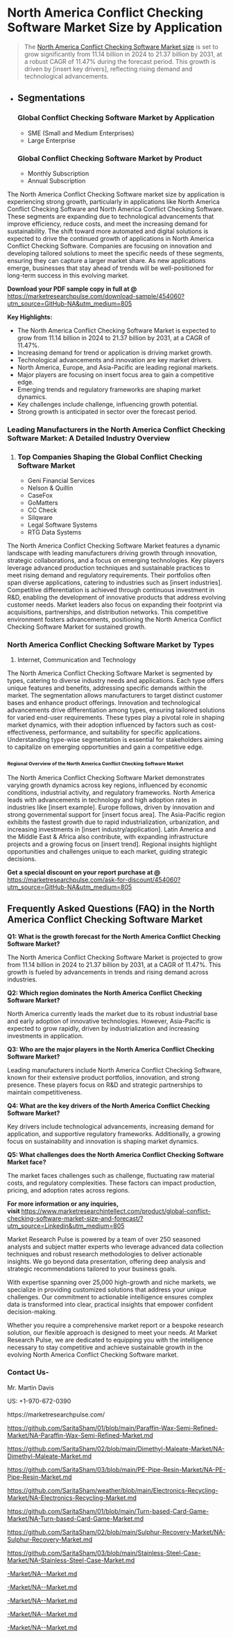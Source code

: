 <h1>North America Conflict Checking Software Market&nbsp;Size by Application</h1><blockquote><p>The <a href="https://marketresearchpulse.com/download-sample/454060?utm_source=GitHub-NA&amp;utm_medium=805">North America Conflict Checking Software Market size</a> is set to grow significantly from 11.14 billion in 2024 to 21.37 billion by 2031, at a robust CAGR of 11.47% during the forecast period. This growth is driven by [insert key drivers], reflecting rising demand and technological advancements.</p></blockquote><ul><li><h2>Segmentations</h2><h3>Global Conflict Checking Software Market by Application</h3><ul><li>SME (Small and Medium Enterprises)</li><li>Large Enterprise</li></ul><h3>Global Conflict Checking Software Market by Product</h3><ul><li>Monthly Subscription</li><li>Annual Subscription</li></ul></li></ul><p>The North America Conflict Checking Software market size by application is experiencing strong growth, particularly in applications like North America Conflict Checking Software and North America Conflict Checking Software. These segments are expanding due to technological advancements that improve efficiency, reduce costs, and meet the increasing demand for sustainability. The shift toward more automated and digital solutions is expected to drive the continued growth of applications in North America Conflict Checking Software. Companies are focusing on innovation and developing tailored solutions to meet the specific needs of these segments, ensuring they can capture a larger market share. As new applications emerge, businesses that stay ahead of trends will be well-positioned for long-term success in this evolving market.</p><p><strong>Download your PDF sample copy in full at @ </strong><a href="https://marketresearchpulse.com/download-sample/454060?utm_source=GitHub-NA&amp;utm_medium=805">https://marketresearchpulse.com/download-sample/454060?utm_source=GitHub-NA&amp;utm_medium=805</a></p><p><strong>Key Highlights: </strong></p><ul><li>The North America Conflict Checking Software Market is expected to grow from 11.14 billion in 2024 to 21.37 billion by 2031, at a CAGR of 11.47%.</li><li>Increasing demand for trend or application is driving market growth.</li><li>Technological advancements and innovation are key market drivers.</li><li>North America, Europe, and Asia-Pacific are leading regional markets.</li><li>Major players are focusing on insert focus area to gain a competitive edge.</li><li>Emerging trends and regulatory frameworks are shaping market dynamics.</li><li>Key challenges include challenge, influencing growth potential.</li><li>Strong growth is anticipated in sector over the forecast period.</li></ul><h3>Leading Manufacturers in the North America Conflict Checking Software Market: A Detailed Industry Overview</h3><ol><li><h3>Top Companies Shaping the Global Conflict Checking Software Market </h3><ul><li>Geni Financial Services</li><li>Nelson & Quillin</li><li>CaseFox</li><li>GoMatters</li><li>CC Check</li><li>Silqware</li><li>Legal Software Systems</li><li>RTG Data Systems</li></ul></li></ol><div class="flex max-w-full flex-col flex-grow"><div class="min-h-8 text-message flex w-full flex-col items-end gap-2 whitespace-normal break-words [.text-message+&amp;]:mt-5" dir="auto" data-message-author-role="assistant" data-message-id="fd8432e4-4910-450d-b182-61b7bfb0a01f" data-message-model-slug="gpt-4o"><div class="flex w-full flex-col gap-1 empty:hidden first:pt-[3px]"><div class="markdown prose w-full break-words dark:prose-invert light"><p>The North America Conflict Checking Software Market features a dynamic landscape with leading manufacturers driving growth through innovation, strategic collaborations, and a focus on emerging technologies. Key players leverage advanced production techniques and sustainable practices to meet rising demand and regulatory requirements. Their portfolios often span diverse applications, catering to industries such as [insert industries]. Competitive differentiation is achieved through continuous investment in R&amp;D, enabling the development of innovative products that address evolving customer needs. Market leaders also focus on expanding their footprint via acquisitions, partnerships, and distribution networks. This competitive environment fosters advancements, positioning the North America Conflict Checking Software Market for sustained growth.</p></div></div></div></div><h3>North America Conflict Checking Software Market by Types</h3><ol><li>Internet, Communication and Technology</li></ol><div class="flex max-w-full flex-col flex-grow"><div class="min-h-8 text-message flex w-full flex-col items-end gap-2 whitespace-normal break-words [.text-message+&amp;]:mt-5" dir="auto" data-message-author-role="assistant" data-message-id="084470be-0bb7-4664-bddf-5156b4f41249" data-message-model-slug="gpt-4o-mini"><div class="flex w-full flex-col gap-1 empty:hidden first:pt-[3px]"><div class="markdown prose w-full break-words dark:prose-invert light"><p>The North America Conflict Checking Software Market is segmented by types, catering to diverse industry needs and applications. Each type offers unique features and benefits, addressing specific demands within the market. The segmentation allows manufacturers to target distinct customer bases and enhance product offerings. Innovation and technological advancements drive differentiation among types, ensuring tailored solutions for varied end-user requirements. These types play a pivotal role in shaping market dynamics, with their adoption influenced by factors such as cost-effectiveness, performance, and suitability for specific applications. Understanding type-wise segmentation is essential for stakeholders aiming to capitalize on emerging opportunities and gain a competitive edge.</p></div></div></div></div><h3><span style="font-size: 11px;">Regional Overview of the North America Conflict Checking Software Market</span></h3><div class="flex max-w-full flex-col flex-grow"><div class="min-h-8 text-message flex w-full flex-col items-end gap-2 whitespace-normal break-words [.text-message+&amp;]:mt-5" dir="auto" data-message-author-role="assistant" data-message-id="e9038762-ce64-4e30-91c9-9bd413514231" data-message-model-slug="gpt-4o-mini"><div class="flex w-full flex-col gap-1 empty:hidden first:pt-[3px]"><div class="markdown prose w-full break-words dark:prose-invert light"><p>The North America Conflict Checking Software Market demonstrates varying growth dynamics across key regions, influenced by economic conditions, industrial activity, and regulatory frameworks. North America leads with advancements in technology and high adoption rates in industries like [insert example]. Europe follows, driven by innovation and strong governmental support for [insert focus area]. The Asia-Pacific region exhibits the fastest growth due to rapid industrialization, urbanization, and increasing investments in [insert industry/application]. Latin America and the Middle East &amp; Africa also contribute, with expanding infrastructure projects and a growing focus on [insert trend]. Regional insights highlight opportunities and challenges unique to each market, guiding strategic decisions.</p></div></div></div></div><p><strong>Get a special discount on your report purchase at @ </strong><a href="https://marketresearchpulse.com/ask-for-discount/454060?utm_source=GitHub-NA&amp;utm_medium=805">https://marketresearchpulse.com/ask-for-discount/454060?utm_source=GitHub-NA&amp;utm_medium=805</a></p><h2>Frequently Asked Questions (FAQ) in the North America Conflict Checking Software Market</h2><p><strong>Q1: What is the growth forecast for the North America Conflict Checking Software Market?</strong></p><p>The North America Conflict Checking Software Market is projected to grow from 11.14 billion in 2024 to 21.37 billion by 2031, at a CAGR of 11.47%. This growth is fueled by advancements in trends and rising demand across industries.</p><p><strong>Q2: Which region dominates the North America Conflict Checking Software Market?</strong></p><p>North America currently leads the market due to its robust industrial base and early adoption of innovative technologies. However, Asia-Pacific is expected to grow rapidly, driven by industrialization and increasing investments in application.</p><p><strong>Q3: Who are the major players in the North America Conflict Checking Software Market?</strong></p><p>Leading manufacturers include North America Conflict Checking Software, known for their extensive product portfolios, innovation, and strong presence. These players focus on R&amp;D and strategic partnerships to maintain competitiveness.</p><p><strong>Q4: What are the key drivers of the North America Conflict Checking Software Market?</strong></p><p>Key drivers include technological advancements, increasing demand for application, and supportive regulatory frameworks. Additionally, a growing focus on sustainability and innovation is shaping market dynamics.</p><p><strong>Q5: What challenges does the North America Conflict Checking Software Market face?</strong></p><p>The market faces challenges such as challenge, fluctuating raw material costs, and regulatory complexities. These factors can impact production, pricing, and adoption rates across regions.</p><p><strong>For more information or any inquiries, visit&nbsp;</strong><a href="https://www.marketresearchintellect.com/product/global-conflict-checking-software-market-size-and-forecast/?utm_source=Linkedin&utm_medium=805">https://www.marketresearchintellect.com/product/global-conflict-checking-software-market-size-and-forecast/?utm_source=Linkedin&utm_medium=805</a></p><p>Market Research Pulse is powered by a team of over 250 seasoned analysts and subject matter experts who leverage advanced data collection techniques and robust research methodologies to deliver actionable insights. We go beyond data presentation, offering deep analysis and strategic recommendations tailored to your business goals.</p><p>With expertise spanning over 25,000 high-growth and niche markets, we specialize in providing customized solutions that address your unique challenges. Our commitment to actionable intelligence ensures complex data is transformed into clear, practical insights that empower confident decision-making.</p><p>Whether you require a comprehensive market report or a bespoke research solution, our flexible approach is designed to meet your needs. At Market Research Pulse, we are dedicated to equipping you with the intelligence necessary to stay competitive and achieve sustainable growth in the evolving North America Conflict Checking Software market.</p><h3><strong>Contact Us-</strong></h3><p>Mr. Martin Davis</p><p>US: +1-970-672-0390</p><p>https://marketresearchpulse.com/</p><p><a href="https://github.com/SaritaSham/01/blob/main/Paraffin-Wax-Semi-Refined-Market/NA-Paraffin-Wax-Semi-Refined-Market.md">https://github.com/SaritaSham/01/blob/main/Paraffin-Wax-Semi-Refined-Market/NA-Paraffin-Wax-Semi-Refined-Market.md</a></p><p><a href="https://github.com/SaritaSham/02/blob/main/Dimethyl-Maleate-Market/NA-Dimethyl-Maleate-Market.md">https://github.com/SaritaSham/02/blob/main/Dimethyl-Maleate-Market/NA-Dimethyl-Maleate-Market.md</a></p><p><a href="https://github.com/SaritaSham/03/blob/main/PE-Pipe-Resin-Market/NA-PE-Pipe-Resin-Market.md">https://github.com/SaritaSham/03/blob/main/PE-Pipe-Resin-Market/NA-PE-Pipe-Resin-Market.md</a></p><p><a href="https://github.com/SaritaSham/weather/blob/main/Electronics-Recycling-Market/NA-Electronics-Recycling-Market.md">https://github.com/SaritaSham/weather/blob/main/Electronics-Recycling-Market/NA-Electronics-Recycling-Market.md</a></p><p><a href="https://github.com/SaritaSham/01/blob/main/Turn-based-Card-Game-Market/NA-Turn-based-Card-Game-Market.md">https://github.com/SaritaSham/01/blob/main/Turn-based-Card-Game-Market/NA-Turn-based-Card-Game-Market.md</a></p><p><a href="https://github.com/SaritaSham/02/blob/main/Sulphur-Recovery-Market/NA-Sulphur-Recovery-Market.md">https://github.com/SaritaSham/02/blob/main/Sulphur-Recovery-Market/NA-Sulphur-Recovery-Market.md</a></p><p><a href="https://github.com/SaritaSham/03/blob/main/Stainless-Steel-Case-Market/NA-Stainless-Steel-Case-Market.md">https://github.com/SaritaSham/03/blob/main/Stainless-Steel-Case-Market/NA-Stainless-Steel-Case-Market.md</a></p><p><a href="-Market/NA--Market.md">-Market/NA--Market.md</a></p><p><a href="-Market/NA--Market.md">-Market/NA--Market.md</a></p><p><a href="-Market/NA--Market.md">-Market/NA--Market.md</a></p><p><a href="-Market/NA--Market.md">-Market/NA--Market.md</a></p><p><a href="-Market/NA--Market.md">-Market/NA--Market.md</a></p>
